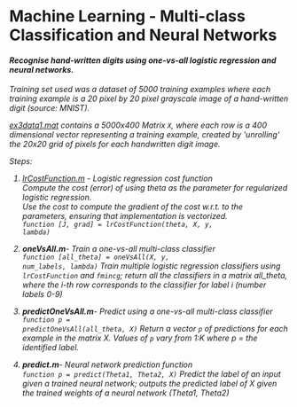 # Machine Learning - Multi-class Classification and Neural Networks

#### <em>Recognise hand-written digits using one-vs-all logistic regression and neural networks.

Training set used was a dataset of 5000 training examples where each training example is a 20 pixel by 20 pixel grayscale image of a hand-written digit (source: MNIST).<br>

[ex3data1.mat](https://github.com/fvarnals/Multi-class-Classification-and-Neural-Networks/blob/master/ex3data1.mat) contains a 5000x400 Matrix <code>X</code>, where each row is a 400 dimensional vector representing a training example, created by 'unrolling' the 20x20 grid of pixels for each handwritten digit image.

Steps:<br>
1) [lrCostFunction.m](https://github.com/fvarnals/Multi-class-Classification-and-Neural-Networks/blob/master/lrCostFunction.m) -  Logistic regression cost function<br>
<em>Compute the cost (error) of using theta as the parameter for regularized logistic regression.<br> 
Use the cost to compute the gradient of the cost w.r.t. to the parameters, ensuring that implementation is vectorized.</em><br>
<code>function [J, grad] = lrCostFunction(theta, X, y, lambda)</code> 

2) <em><strong>oneVsAll.m</em></strong>- Train a one-vs-all multi-class classifier<br>
<code>function [all_theta] = oneVsAll(X, y, num_labels, lambda)</code>
<em>Train multiple logistic regression classifiers using <code>lrCostFunction</code> and <code>fmincg</code>; return all the classifiers in a matrix all_theta, where the i-th row corresponds to the classifier for label i (number labels 0-9)</em><br>

3) <em><strong>predictOneVsAll.m</em></strong>- Predict using a one-vs-all multi-class classifier<br>
<code>function p = predictOneVsAll(all_theta, X)</code>
<em> Return a vector <code>p</code> of predictions for each example in the matrix X. Values of <code>p</code> vary from 1:K where p = the identified label.</em><br>
  
4) <em><strong>predict.m</em></strong>- Neural network prediction function<br>
<code>function p = predict(Theta1, Theta2, X)</code>
<em>Predict the label of an input given a trained neural network; outputs the predicted label of X given the trained weights of a neural network (Theta1, Theta2)</em>
